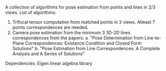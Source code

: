 A collection of algorithms for pose estimation from points and lines in 2/3 views.
List of algorithms:
  1. Trifocal tensor computation from matched points in 3 views. Atleast 7 points correspondences are needed.
  2. Camera pose estimation from the minimum 3 3D-2D lines correspondences from the papers: 
    a. "Pose Determination from Line-to-Plane Correspondences: Existance Condition and Closed Form Solutions"
    b. "Pose Estimation from Line Correspondences: A Complete Analysis and A Series of Solutions"
   
Dependencies:
  Eigen linear algebra library
